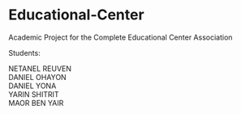 # Educational-Center
Academic Project for the Complete Educational Center Association

Students:

NETANEL REUVEN <br>
DANIEL OHAYON  <br>
DANIEL YONA <br>
YARIN SHITRIT <br>
MAOR BEN YAIR <br>

